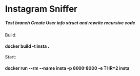 # Instagram Sniffer

##### Test branch Create User info struct and rewrite recursive code

Build:
#### docker build -t insta .
Start:
#### docker run --rm --name insta -p 8000:8000 -e THR=2 insta
